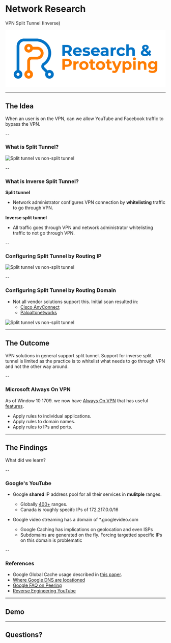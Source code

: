 # Network Research
VPN Split Tunnel (Inverse)

![IT Research and Prototyping](https://github.com/sara-sabr/ITResearch-Prototyping/raw/master/assets/img/RP_Logo_Wordmark-EN.png)

---

## The Idea

When an user is on the VPN, can we allow YouTube and Facebook traffic to bypass the VPN.


--

### What is Split Tunnel?

![Split tunnel vs non-split tunnel](https://github.com/sara-sabr/poc-network-vpn-split-tunnel/raw/master/reports/assets/VPN-with-and-without-split-tunneling.png)


--

### What is Inverse Split Tunnel?

**Split tunnel**
- Network administrator configures VPN connection by __whitelisting__ traffic to go through VPN.

**Inverse split tunnel**
- All traffic goes through VPN and network administrator whitelisting traffic to not go through VPN.


--

### Configuring Split Tunnel by Routing IP

![Split tunnel vs non-split tunnel](https://github.com/sara-sabr/poc-network-vpn-split-tunnel/raw/master/reports/assets/routing-ip.png)


--

### Configuring Split Tunnel by Routing Domain

- Not all vendor solutions support this. Initial scan resulted in:
    - [Cisco AnyConnect](https://www.cisco.com/c/en/us/td/docs/security/asa/asa91/asdm71/vpn/asdm_71_vpn_config/vpn_asdm_dap.html#15525)
    - [Paloaltonetworks](https://docs.paloaltonetworks.com/pan-os/8-1/pan-os-new-features/globalprotect-features/split-tunnel-for-public-applications#)

![Split tunnel vs non-split tunnel](https://github.com/sara-sabr/poc-network-vpn-split-tunnel/raw/master/reports/assets/routing-domain.png)


---

## The Outcome

 VPN solutions in general support split tunnel. Support for inverse split tunnel is limited as the practice is to whitelist what needs to go through VPN and not the other way around.


--

### Microsoft Always On VPN

 As of Window 10 1709. we now have [Always On VPN](https://docs.microsoft.com/en-us/windows-server/remote/remote-access/vpn/always-on-vpn/always-on-vpn-technology-overview) that has useful [features](https://docs.microsoft.com/en-us/windows-server/remote/remote-access/vpn/vpn-map-da).
 - Apply rules to individual applications.
 - Apply rules to domain names.
 - Apply rules to IPs and ports.


---

## The Findings

What did we learn?

--

### Google's YouTube

- Google **shared** IP address pool for all their services in **mulitple** ranges.
    - Globally [400+](https://bgp.he.net/AS15169#_prefixes) ranges.
    - Canada is roughly specifc IPs of 172.217.0.0/16
        
- Google video streaming has a domain of *.googlevideo.com
    - Google Caching has implications on geolocation and even ISPs
    - Subdomains are generated on the fly. Forcing targetted specific IPs on this domain is problematic 

--

### References 

- Google Global Cache usage described in [this paper](https://vaibhavbajpai.com/documents/papers/proceedings/youtube-load-balancing-pam-2018.pdf).
- [Where Google DNS are locationed](https://developers.google.com/speed/public-dns/faq#locations)
- [Google FAQ on Peering](https://peering.google.com/#/learn-more/faq)
- [Reverse Engineering YouTube](https://tyrrrz.me/Blog/Reverse-engineering-YouTube)


---

## Demo

---

## Questions?
